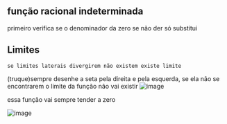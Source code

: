 ## função racional indeterminada
primeiro verifica se o denominador da zero
se não der só substitui 

## Limites

	se limites laterais divergirem não existem existe limite

(truque)sempre desenhe a seta pela direita e pela esquerda, se ela não se encontrarem o limite da função não vai existir
![image](https://user-images.githubusercontent.com/32443720/111547347-c90e6380-8757-11eb-9be2-2dc40ca8504a.png)

essa função vai sempre tender a zero

![image](https://user-images.githubusercontent.com/32443720/111550183-5a7fd480-875c-11eb-901d-5c198fc5b4d5.png)
